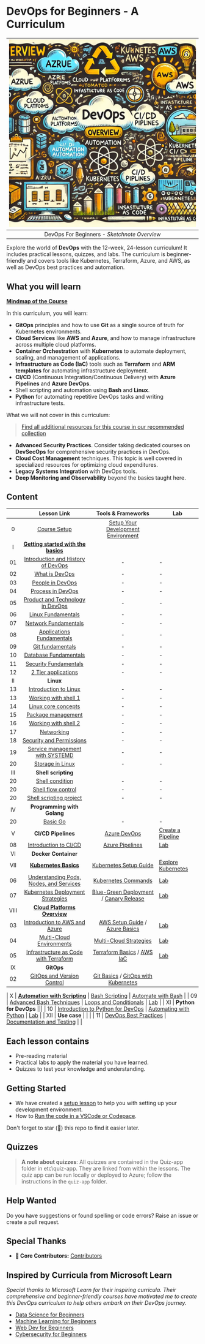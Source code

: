 # DevOps for Beginners - A Curriculum

|![ Sketchnote ](./assets/images/devops-overview.png)|
|:---:|
| DevOps For Beginners - _Sketchnote Overview_ |

Explore the world of **DevOps** with the 12-week, 24-lesson curriculum! It includes practical lessons, quizzes, and labs. The curriculum is beginner-friendly and covers tools like Kubernetes, Terraform, Azure, and AWS, as well as DevOps best practices and automation.

## What you will learn

**[Mindmap of the Course](./assets/mindmap-devops.html)**


In this curriculum, you will learn:

* **GitOps** principles and how to use **Git** as a single source of truth for Kubernetes environments.
* **Cloud Services** like **AWS** and **Azure**, and how to manage infrastructure across multiple cloud platforms.
* **Container Orchestration** with **Kubernetes** to automate deployment, scaling, and management of applications.
* **Infrastructure as Code (IaC)** tools such as **Terraform** and **ARM templates** for automating infrastructure deployment.
* **CI/CD** (Continuous Integration/Continuous Delivery) with **Azure Pipelines** and **Azure DevOps**.
* Shell scripting and automation using **Bash** and **Linux**.
* **Python** for automating repetitive DevOps tasks and writing infrastructure tests.

What we will not cover in this curriculum:

> [Find all additional resources for this course in our recommended collection](https://github.com/phuongvo9/DevOps-Essentials)

* **Advanced Security Practices**. Consider taking dedicated courses on **DevSecOps** for comprehensive security practices in DevOps.
* **Cloud Cost Management** techniques. This topic is well covered in specialized resources for optimizing cloud expenditures.
* **Legacy Systems Integration** with DevOps tools.
* **Deep Monitoring and Observability** beyond the basics taught here.

## Content

|     |                                                                 Lesson Link                                                                  |                                           Tools & Frameworks                                          | Lab                                                            |
| :-: | :------------------------------------------------------------------------------------------------------------------------------------------: | :---------------------------------------------------------------------------------------------: | ------------------------------------------------------------------------------ |
| 0  |                                 [Course Setup](./lessons/0-course-setup/setup.md)                                 |                      [Setup Your Development Environment](./lessons/0-course-setup/how-to-run.md)                       |   |
| I  |               [**Getting started with the basics**](./lessons/1-Intro/README.md)      | | |
| 01  |       [Introduction and History of DevOps](./lessons/1-Intro/README.md)       |           -                            | -  |
| 02  |       [What is DevOps](./lessons/1-Intro/README.md)       |           -                            | -  |
| 03  |       [People in DevOps](./lessons/1-Intro/README.md)       |           -                            | -  |
| 04  |       [Process in DevOps](./lessons/1-Intro/README.md)       |           -                            | -  |
| 05  |       [Product and Technology in DevOps](./lessons/1-Intro/README.md)       |           -                            | -  |
| 06  |       [Linux Fundamentals](./lessons/1-Intro/README.md)       |           -                            | -  |
| 07  |       [Network Fundamentals](./lessons/1-Intro/README.md)       |           -                            | -  |
| 08  |       [Applications Fundamentals](./lessons/1-Intro/README.md)       |           -                            | -  |
| 09  |       [Git fundamentals](./lessons/1-Intro/README.md)       |           -                            | -  |
| 10  |       [Database Fundamentals](./lessons/1-Intro/README.md)       |           -                            | -  |
| 11  |       [Security Fundamentals](./lessons/1-Intro/README.md)       |           -                            | -  |
| 12  |       [2 Tier applications](./lessons/1-Intro/README.md)       |           -                            | -  |
| II |              **Linux**              |
| 13  |       [Introduction to Linux](./lessons/1-Intro/README.md)       |           -                            | -  |
| 13  |       [Working with shell 1](./lessons/1-Intro/README.md)       |           -                            | -  |
| 14  |       [Linux core concepts](./lessons/1-Intro/README.md)       |           -                            | -  |
| 15  |       [Package management](./lessons/1-Intro/README.md)       |           -                            | -  |
| 16  |       [Working with shell 2](./lessons/1-Intro/README.md)       |           -                            | -  |
| 17  |       [Networking](./lessons/1-Intro/README.md)       |           -                            | -  |
| 18  |       [Security and Permissions](./lessons/1-Intro/README.md)       |           -                            | -  |
| 19  |       [Service management with SYSTEMD](./lessons/1-Intro/README.md)       |           -                            | -  |
| 20  |       [Storage in Linux](./lessons/1-Intro/README.md)       |           -                            | -  |
| III |              **Shell scripting**              |
| 20  |       [Shell condition](./lessons/1-Intro/README.md)       |           -                            | -  |
| 20  |       [Shell flow control](./lessons/1-Intro/README.md)       |           -                            | -  |
| 20  |       [Shell scripting project](./lessons/1-Intro/README.md)       |           -                            | -  |
| IV |              **Programming with Golang**              |
| 20  |       [Basic Go](./lessons/1-Intro/README.md)       |           -                            | -  |
| V |            **CI/CD Pipelines**             | [Azure DevOps](./lessons/6-CICD/AzureDevOps.md) | [Create a Pipeline](./lessons/6-CICD/CreatePipeline.md)|
| 08  |            [Introduction to CI/CD](./lessons/6-CICD/08-CICD/README.md)             |           [Azure Pipelines](./lessons/6-CICD/AzurePipelines.md)             | [Lab](./lessons/6-CICD/08-CICD/lab/README.md) |
| VI |              **Docker Container**              |
| VII  |            [**Kubernetes Basics**](./lessons/5-Kubernetes/README.md)             | [Kubernetes Setup Guide](./lessons/5-Kubernetes/SetupGuide.md)| [Explore Kubernetes](./lessons/5-Kubernetes/Explore.md) |
| 06  |            [Understanding Pods, Nodes, and Services](./lessons/5-Kubernetes/06-Basics/README.md)             |           [Kubernetes Commands](./lessons/5-Kubernetes/Commands.md)         | [Lab](./lessons/5-Kubernetes/06-Basics/lab/README.md) |
| 07  |            [Kubernetes Deployment Strategies](./lessons/5-Kubernetes/07-Deployment/README.md)             |           [Blue-Green Deployment](./lessons/5-Kubernetes/BlueGreen.md) / [Canary Release](./lessons/5-Kubernetes/CanaryRelease.md)             | [Lab](./lessons/5-Kubernetes/07-Deployment/lab/README.md) |
| VIII |       [**Cloud Platforms Overview**](./lessons/3-Cloud/README.md) |||
| 03  |                [Introduction to AWS and Azure](./lessons/3-Cloud/03-AWS-Azure/README.md)                 |                       [AWS Setup Guide](./lessons/3-Cloud/03-AWS-Azure/AWSSetup.md) / [Azure Basics](./lessons/3-Cloud/03-AWS-Azure/AzureSetup.md)                      | [Lab](./lessons/3-Cloud/03-AWS-Azure/lab/README.md) |
| 04  |                   [Multi-Cloud Environments](./lessons/3-Cloud/04-MultiCloud/README.md)                   |        [Multi-Cloud Strategies](./lessons/3-Cloud/04-MultiCloud/Strategies.md)        | [Lab](./lessons/3-Cloud/04-MultiCloud/lab/README.md) |
| 05  |            [Infrastructure as Code with Terraform](./lessons/4-IaC/README.md)             |           [Terraform Basics](./lessons/4-IaC/TerraformBasics.md) / [AWS IaC](./lessons/4-IaC/AWSIaC.md)             | [Lab](./lessons/4-IaC/lab/README.md) |
| IX |              **GitOps**              |
| 02  |       [GitOps and Version Control](./lessons/2-GitOps/README.md)       |            [Git Basics](./lessons/2-GitOps/GitBasics.md) /  [GitOps with Kubernetes](./lessons/2-GitOps/KubernetesGitOps.md)                             |  |

| X |            [**Automation with Scripting**](./lessons/7-Automation/README.md)             | [Bash Scripting](./lessons/7-Automation/Bash.md) | [Automate with Bash](./lessons/7-Automation/Automate.md) |
| 09  |            [Advanced Bash Techniques](./lessons/7-Automation/09-AdvancedBash/README.md)             |           [Loops and Conditionals](./lessons/7-Automation/AdvancedBash.md)             | [Lab](./lessons/7-Automation/09-AdvancedBash/lab/README.md) |
| XI |            **Python for DevOps**             |||
| 10  |            [Introduction to Python for DevOps](./lessons/8-Python/README.md)             |           [Automating with Python](./lessons/8-Python/AutomatePython.md)             | [Lab](./lessons/8-Python/lab/README.md) |
| XII  |            **Use case** | | |
| 11  |            [DevOps Best Practices](./lessons/9-BestPractices/README.md)             |           [Documentation and Testing](./lessons/9-BestPractices/Documentation.md)    | |

## Each lesson contains

* Pre-reading material
* Practical labs to apply the material you have learned.
* Quizzes to test your knowledge and understanding.

## Getting Started

- We have created a [setup lesson](./lessons/0-course-setup/setup.md) to help you with setting up your development environment.
- How to [Run the code in a VSCode or Codepace](./lessons/0-course-setup/how-to-run.md).

Don't forget to star (🌟) this repo to find it easier later.

## Quizzes

> **A note about quizzes**: All quizzes are contained in the Quiz-app folder in etc\quiz-app. They are linked from within the lessons. The quiz app can be run locally or deployed to Azure; follow the instructions in the `quiz-app` folder.

## Help Wanted

Do you have suggestions or found spelling or code errors? Raise an issue or create a pull request.

## Special Thanks
* **🙏 Core Contributors:** [Contributors](https://github.com/phuongvo9)

## Inspired by Curricula from Microsoft Learn

*Special thanks to Microsoft Learn for their inspiring curricula. Their comprehensive and beginner-friendly courses have motivated me to create this DevOps curriculum to help others embark on their DevOps journey.*

* [Data Science for Beginners](https://aka.ms/ds4beginners)
* [Machine Learning for Beginners](https://aka.ms/ml4beginners)
* [Web Dev for Beginners](https://aka.ms/webdev-beginners)
* [Cybersecurity for Beginners](https://aka.ms/security-101)